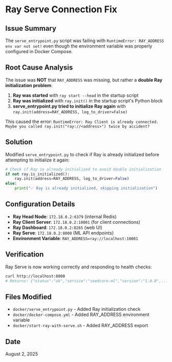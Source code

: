 # Ray Serve Connection Fix

## Issue Summary
The `serve_entrypoint.py` script was failing with `RuntimeError: RAY_ADDRESS env var not set!` even though the environment variable was properly configured in Docker Compose.

## Root Cause Analysis
The issue was **NOT** that `RAY_ADDRESS` was missing, but rather a **double Ray initialization problem**:

1. **Ray was started** with `ray start --head` in the startup script
2. **Ray was initialized** with `ray.init()` in the startup script's Python block
3. **serve_entrypoint.py tried to initialize Ray again** with `ray.init(address=RAY_ADDRESS, log_to_driver=False)`

This caused the error: `RuntimeError: Ray Client is already connected. Maybe you called ray.init("ray://<address>") twice by accident?`

## Solution
Modified `serve_entrypoint.py` to check if Ray is already initialized before attempting to initialize it again:

```python
# Check if Ray is already initialized to avoid double initialization
if not ray.is_initialized():
    ray.init(address=RAY_ADDRESS, log_to_driver=False)
else:
    print("✅ Ray is already initialized, skipping initialization")
```

## Configuration Details
- **Ray Head Node**: `172.18.0.2:6379` (internal Redis)
- **Ray Client Server**: `172.18.0.2:10001` (for client connections)
- **Ray Dashboard**: `172.18.0.2:8265` (web UI)
- **Ray Serve**: `172.18.0.2:8000` (ML API endpoints)
- **Environment Variable**: `RAY_ADDRESS=ray://localhost:10001`

## Verification
Ray Serve is now working correctly and responding to health checks:
```bash
curl http://localhost:8000
# Returns: {"status":"ok","service":"seedcore-ml","version":"1.0.0",...}
```

## Files Modified
- `docker/serve_entrypoint.py` - Added Ray initialization check
- `docker/docker-compose.yml` - Added RAY_ADDRESS environment variable
- `docker/start-ray-with-serve.sh` - Added RAY_ADDRESS export

## Date
August 2, 2025 